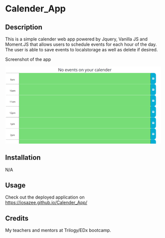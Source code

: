 # Calender_App

## Description

This is a simple calender web app powered by Jquery, Vanilla JS and Moment.JS that allows users to schedule events for each hour of the day. The user is able to save events to localstorage as well as delete if desired.

Screenshot of the app

<img src="./assets/img/calender-app.png"  width="500px" />

## Installation

N/A

## Usage

Check out the deployed application on https://iosazee.github.io/Calender_App/

## Credits

My teachers and mentors at Trilogy/EDx bootcamp.

